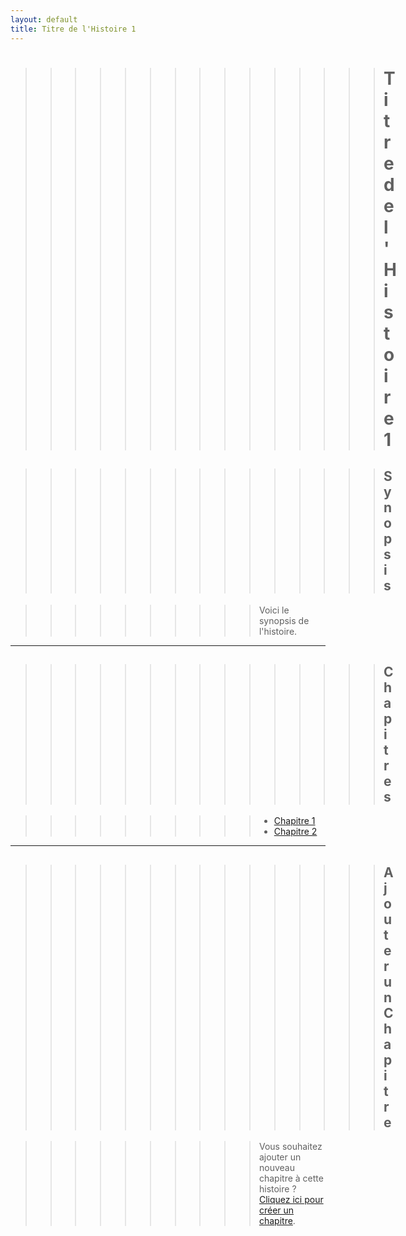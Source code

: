 ```yaml
---
layout: default
title: Titre de l'Histoire 1
---
```


>>>>>>>>>>>>>>># Titre de l'Histoire 1

>>>>>>>>>>>>>>>## Synopsis

>>>>>>>>>>Voici le synopsis de l'histoire. 
>>>>>>>>>>>>>>>
>>>>>>>>>>>>>>>
---
>>>>>>>>>>>>>>>
>>>>>>>>>>>>>>>
>>>>>>>>>>>>>>>## Chapitres

>>>>>>>>>>- [Chapitre 1](chapter-1.md)
>>>>>>>>>>- [Chapitre 2](chapter-2.md)
>>>>>>>>>>>>>>>
>>>>>>>>>>>>>>>
---
>>>>>>>>>>>>>>>
>>>>>>>>>>>>>>>
>>>>>>>>>>>>>>>## Ajouter un Chapitre

>>>>>>>>>>Vous souhaitez ajouter un nouveau chapitre à cette histoire ? [Cliquez ici pour créer un chapitre](create-chapter.md).
